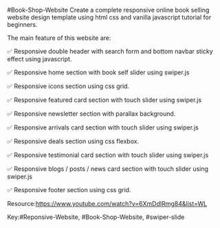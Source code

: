 #Book-Shop-Website
Create a complete responsive online book selling website design template using html css and vanilla javascript tutorial for beginners.

The main feature of this website are:

✅ Responsive double header with search form and bottom navbar sticky effect using javascript.

✅ Responsive home section with book self slider using swiper.js

✅ Responsive icons section using css grid.

✅ Responsive featured card section with touch slider using swiper.js

✅ Responsive newsletter section with parallax background.

✅ Responsive arrivals card section with touch slider using swiper.js

✅ Responsive deals section using css flexbox.

✅ Responsive testimonial card section with touch slider using swiper.js

✅ Responsive  blogs / posts / news card section with touch slider using swiper.js

✅ Responsive footer section using css grid.

Resource:https://www.youtube.com/watch?v=6XmDdIRmg84&list=WL

Key:#Reponsive-Website, #Book-Shop-Website, #swiper-slide
